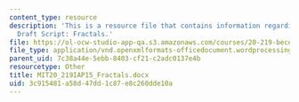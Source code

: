 ```yaml
---
content_type: resource
description: 'This is a resource file that contains information regarding Yulia''s
  Draft Script: Fractals.'
file: https://ol-ocw-studio-app-qa.s3.amazonaws.com/courses/20-219-becoming-the-next-bill-nye-writing-and-hosting-the-educational-show-january-iap-2015/3c915481a58d47dd1c87e8c260dde10a_MIT20_219IAP15_Fractals.docx
file_type: application/vnd.openxmlformats-officedocument.wordprocessingml.document
parent_uid: 7c38a44e-5ebb-8403-cf21-c2adc0137e4b
resourcetype: Other
title: MIT20_219IAP15_Fractals.docx
uid: 3c915481-a58d-47dd-1c87-e8c260dde10a
---
```

